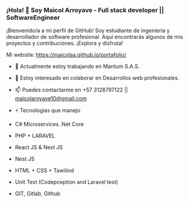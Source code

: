 ### ¡Hola! 👋 Soy Maicol Arroyave - Full stack developer || SoftwareEngineer  

¡Bienvenido/a a mi perfil de GitHub! Soy estudiante de ingeniería y desarrollador de software profesional. Aquí encontrarás algunos de mis proyectos y contribuciones. ¡Explora y disfruta!

Mi website: https://maicolaa.github.io/portafolio/


- 🔭 Actualmente estoy trabajando en Mantum S.A.S.
- 👯 Estoy interesado en colaborar en Desarrollos web profesionales.
- 📫 Puedes contactarme en +57 3128797122 || maicolaroyave10@gmail.com 

  
- ⚡ Tecnologias que manejo

- C#  Microservices .Net Core 
- PHP + LARAVEL 
- React JS &  Next JS
- Nest JS
- HTML + CSS + Tawilind 
- Unit Test (Codepception and Laravel test)
- GIT, Gitlab, Github


